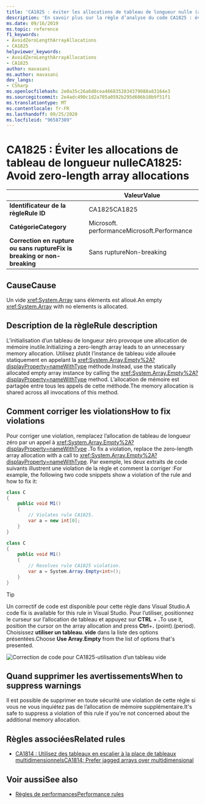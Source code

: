 ```yaml
---
title: 'CA1825 : éviter les allocations de tableau de longueur nulle (analyse du code)'
description: 'En savoir plus sur la règle d’analyse du code CA1825 : éviter les allocations de tableau de longueur nulle'
ms.date: 09/16/2019
ms.topic: reference
f1_keywords:
- AvoidZeroLengthArrayAllocations
- CA1825
helpviewer_keywords:
- AvoidZeroLengthArrayAllocations
- CA1825
author: mavasani
ms.author: mavasani
dev_langs:
- CSharp
ms.openlocfilehash: 2e0a35c26a6d0cea4668352834379088a83164e3
ms.sourcegitcommit: 2e4adc490c1d2a705a0592b295d606b10b9f51f1
ms.translationtype: MT
ms.contentlocale: fr-FR
ms.lasthandoff: 09/25/2020
ms.locfileid: "96587389"
---
```

# <a name="ca1825-avoid-zero-length-array-allocations"></a><span data-ttu-id="d6f7e-103">CA1825 : Éviter les allocations de tableau de longueur nulle</span><span class="sxs-lookup"><span data-stu-id="d6f7e-103">CA1825: Avoid zero-length array allocations</span></span>

| | <span data-ttu-id="d6f7e-104">Valeur</span><span class="sxs-lookup"><span data-stu-id="d6f7e-104">Value</span></span> |
|-|-|
| <span data-ttu-id="d6f7e-105">**Identificateur de la règle**</span><span class="sxs-lookup"><span data-stu-id="d6f7e-105">**Rule ID**</span></span> |<span data-ttu-id="d6f7e-106">CA1825</span><span class="sxs-lookup"><span data-stu-id="d6f7e-106">CA1825</span></span>|
| <span data-ttu-id="d6f7e-107">**Catégorie**</span><span class="sxs-lookup"><span data-stu-id="d6f7e-107">**Category**</span></span> |<span data-ttu-id="d6f7e-108">Microsoft. performance</span><span class="sxs-lookup"><span data-stu-id="d6f7e-108">Microsoft.Performance</span></span>|
| <span data-ttu-id="d6f7e-109">**Correction en rupture ou sans rupture**</span><span class="sxs-lookup"><span data-stu-id="d6f7e-109">**Fix is breaking or non-breaking**</span></span> |<span data-ttu-id="d6f7e-110">Sans rupture</span><span class="sxs-lookup"><span data-stu-id="d6f7e-110">Non-breaking</span></span>|

## <a name="cause"></a><span data-ttu-id="d6f7e-111">Cause</span><span class="sxs-lookup"><span data-stu-id="d6f7e-111">Cause</span></span>

<span data-ttu-id="d6f7e-112">Un vide <xref:System.Array> sans éléments est alloué.</span><span class="sxs-lookup"><span data-stu-id="d6f7e-112">An empty <xref:System.Array> with no elements is allocated.</span></span>

## <a name="rule-description"></a><span data-ttu-id="d6f7e-113">Description de la règle</span><span class="sxs-lookup"><span data-stu-id="d6f7e-113">Rule description</span></span>

<span data-ttu-id="d6f7e-114">L’initialisation d’un tableau de longueur zéro provoque une allocation de mémoire inutile.</span><span class="sxs-lookup"><span data-stu-id="d6f7e-114">Initializing a zero-length array leads to an unnecessary memory allocation.</span></span> <span data-ttu-id="d6f7e-115">Utilisez plutôt l’instance de tableau vide allouée statiquement en appelant la <xref:System.Array.Empty%2A?displayProperty=nameWithType> méthode.</span><span class="sxs-lookup"><span data-stu-id="d6f7e-115">Instead, use the statically allocated empty array instance by calling the <xref:System.Array.Empty%2A?displayProperty=nameWithType> method.</span></span> <span data-ttu-id="d6f7e-116">L’allocation de mémoire est partagée entre tous les appels de cette méthode.</span><span class="sxs-lookup"><span data-stu-id="d6f7e-116">The memory allocation is shared across all invocations of this method.</span></span>

## <a name="how-to-fix-violations"></a><span data-ttu-id="d6f7e-117">Comment corriger les violations</span><span class="sxs-lookup"><span data-stu-id="d6f7e-117">How to fix violations</span></span>

<span data-ttu-id="d6f7e-118">Pour corriger une violation, remplacez l’allocation de tableau de longueur zéro par un appel à <xref:System.Array.Empty%2A?displayProperty=nameWithType> .</span><span class="sxs-lookup"><span data-stu-id="d6f7e-118">To fix a violation, replace the zero-length array allocation with a call to <xref:System.Array.Empty%2A?displayProperty=nameWithType>.</span></span> <span data-ttu-id="d6f7e-119">Par exemple, les deux extraits de code suivants illustrent une violation de la règle et comment la corriger :</span><span class="sxs-lookup"><span data-stu-id="d6f7e-119">For example, the following two code snippets show a violation of the rule and how to fix it:</span></span>

```csharp
class C
{
    public void M1()
    {
        // Violates rule CA1825.
        var a = new int[0];
    }
}
```

```csharp
class C
{
    public void M1()
    {
        // Resolves rule CA1825 violation.
        var a = System.Array.Empty<int>();
    }
}
```

> [!TIP]
> <span data-ttu-id="d6f7e-120">Un correctif de code est disponible pour cette règle dans Visual Studio.</span><span class="sxs-lookup"><span data-stu-id="d6f7e-120">A code fix is available for this rule in Visual Studio.</span></span> <span data-ttu-id="d6f7e-121">Pour l’utiliser, positionnez le curseur sur l’allocation de tableau et appuyez sur **CTRL** + **.**</span><span class="sxs-lookup"><span data-stu-id="d6f7e-121">To use it, position the cursor on the array allocation and press **Ctrl**+**.**</span></span> <span data-ttu-id="d6f7e-122">(point).</span><span class="sxs-lookup"><span data-stu-id="d6f7e-122">(period).</span></span> <span data-ttu-id="d6f7e-123">Choisissez **utiliser un tableau. vide** dans la liste des options présentées.</span><span class="sxs-lookup"><span data-stu-id="d6f7e-123">Choose **Use Array.Empty** from the list of options that's presented.</span></span>
>
> ![Correction de code pour CA1825-utilisation d’un tableau vide](media/ca1825-codefix.png)

## <a name="when-to-suppress-warnings"></a><span data-ttu-id="d6f7e-125">Quand supprimer les avertissements</span><span class="sxs-lookup"><span data-stu-id="d6f7e-125">When to suppress warnings</span></span>

<span data-ttu-id="d6f7e-126">Il est possible de supprimer en toute sécurité une violation de cette règle si vous ne vous inquiétez pas de l’allocation de mémoire supplémentaire.</span><span class="sxs-lookup"><span data-stu-id="d6f7e-126">It's safe to suppress a violation of this rule if you're not concerned about the additional memory allocation.</span></span>

## <a name="related-rules"></a><span data-ttu-id="d6f7e-127">Règles associées</span><span class="sxs-lookup"><span data-stu-id="d6f7e-127">Related rules</span></span>

- [<span data-ttu-id="d6f7e-128">CA1814 : Utilisez des tableaux en escalier à la place de tableaux multidimensionnels</span><span class="sxs-lookup"><span data-stu-id="d6f7e-128">CA1814: Prefer jagged arrays over multidimensional</span></span>](ca1814.md)

## <a name="see-also"></a><span data-ttu-id="d6f7e-129">Voir aussi</span><span class="sxs-lookup"><span data-stu-id="d6f7e-129">See also</span></span>

- [<span data-ttu-id="d6f7e-130">Règles de performances</span><span class="sxs-lookup"><span data-stu-id="d6f7e-130">Performance rules</span></span>](performance-warnings.md)
